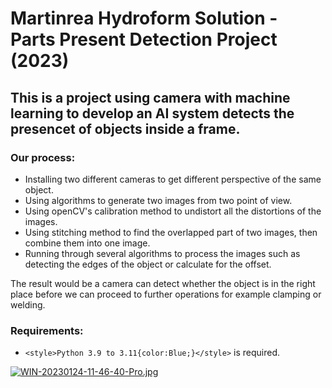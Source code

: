 # Martinrea Hydroform Solution - Parts Present Detection Project (2023)

## This is a project using camera with machine learning to develop an AI system detects the presencet of objects inside a frame.

### Our process:
+ Installing two different cameras to get different perspective of the same object.
+ Using algorithms to generate two images from two point of view.
+ Using openCV's calibration method to undistort all the distortions of the images.
+ Using stitching method to find the overlapped part of two images, then combine them into one image.
+ Running through several algorithms to process the images such as detecting the edges of the object or calculate for the offset. 

The result would be a camera can detect whether the object is in the right place before we can proceed to further operations for example clamping or welding. 

### Requirements:
+ `<style>Python 3.9 to 3.11{color:Blue;}</style>` is required.


[![WIN-20230124-11-46-40-Pro.jpg](https://i.postimg.cc/5tM5sxcQ/WIN-20230124-11-46-40-Pro.jpg)](https://postimg.cc/9DJqMHQc)
